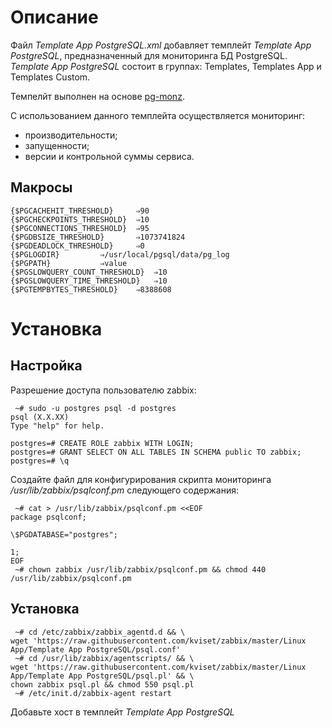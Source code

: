 # Описание
Файл *Template App PostgreSQL.xml* добавляет темплейт *Template App PostgreSQL*, предназначенный для мониторинга БД PostgreSQL.
 *Template App PostgreSQL* состоит в группах: Templates, Templates App и Templates Custom.

Темпелйт выполнен на основе [pg-monz](http://pg-monz.github.io/pg_monz/index-en.html).

С использованием данного темплейта осуществляется мониторинг:
- производительности;
- запущенности;
- версии и контрольной суммы сервиса.

## Макросы
```text
{$PGCACHEHIT_THRESHOLD}		⇒90
{$PGCHECKPOINTS_THRESHOLD}	⇒10
{$PGCONNECTIONS_THRESHOLD}	⇒95
{$PGDBSIZE_THRESHOLD}		⇒1073741824
{$PGDEADLOCK_THRESHOLD}		⇒0
{$PGLOGDIR}			⇒/usr/local/pgsql/data/pg_log
{$PGPATH}			⇒value
{$PGSLOWQUERY_COUNT_THRESHOLD}	⇒10
{$PGSLOWQUERY_TIME_THRESHOLD}	⇒10
{$PGTEMPBYTES_THRESHOLD}	⇒8388608
```

# Установка
## Настройка

Разрешение доступа пользователю zabbix:
```
 ~# sudo -u postgres psql -d postgres
psql (X.X.XX)
Type "help" for help.

postgres=# CREATE ROLE zabbix WITH LOGIN;
postgres=# GRANT SELECT ON ALL TABLES IN SCHEMA public TO zabbix;
postgres=# \q
```
Создайте файл для конфигурирования скрипта мониторинга */usr/lib/zabbix/psqlconf.pm* следующего содержания:
```
 ~# cat > /usr/lib/zabbix/psqlconf.pm <<EOF
package psqlconf;

\$PGDATABASE="postgres";

1;
EOF
 ~# chown zabbix /usr/lib/zabbix/psqlconf.pm && chmod 440 /usr/lib/zabbix/psqlconf.pm 
```
## Установка
```
 ~# cd /etc/zabbix/zabbix_agentd.d && \
wget 'https://raw.githubusercontent.com/kviset/zabbix/master/Linux App/Template App PostgreSQL/psql.conf'
 ~# cd /usr/lib/zabbix/agentscripts/ && \
wget 'https://raw.githubusercontent.com/kviset/zabbix/master/Linux App/Template App PostgreSQL/psql.pl' && \
chown zabbix psql.pl && chmod 550 psql.pl
 ~# /etc/init.d/zabbix-agent restart
```

Добавьте хост в темплейт *Template App PostgreSQL*

